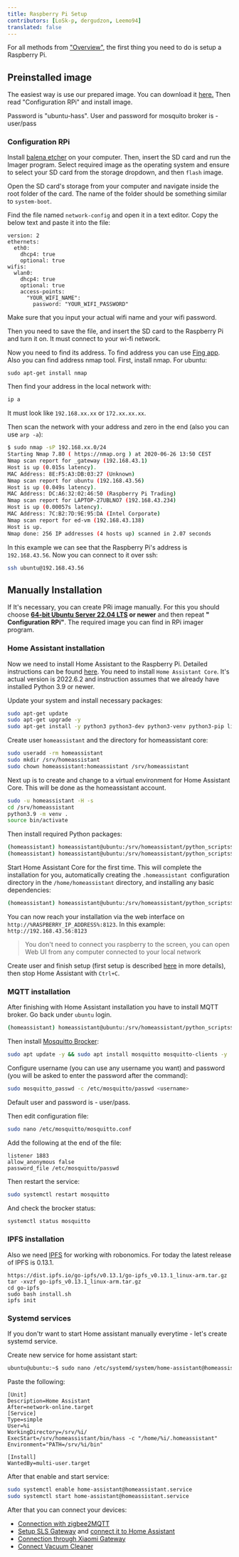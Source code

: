 ```yaml
---
title: Raspberry Pi Setup
contributors: [LoSk-p, dergudzon, Leemo94]
translated: false
---
```


For all methods from ["Overview"](./home-assistant-begin.md), the first thing you need to do is setup a Raspberry Pi.

## Preinstalled image
The easiest way is use our prepared image. You can download it [here.]() Then read "Configuration RPi" and install image.


<robo-wiki-note type="note">Password is "ubuntu-hass".
User and password for mosquito broker is - user/pass
</robo-wiki-note>

### Configuration RPi
Install [balena etcher](https://www.balena.io/etcher/) on your computer. Then, insert the SD card and run the Imager program. Select required image as the operating system and ensure to select your SD card from the storage dropdown, and then `flash` image.

<robo-wiki-picture src="home-assistant/pi.jpg" alt="RPI installer" />

Open the SD card's storage from your computer and navigate inside the root folder of the card. The name of the folder should be something similar to `system-boot`.

Find the file named `network-config` and open it in a text editor. Copy the below text and paste it into the file:

```
version: 2
ethernets: 
  eth0:
    dhcp4: true
    optional: true
wifis:
  wlan0:
    dhcp4: true
    optional: true
    access-points:
      "YOUR_WIFI_NAME":
        password: "YOUR_WIFI_PASSWORD"
```

<robo-wiki-note type="warning">Make sure that you input your actual wifi name and your wifi password.</robo-wiki-note>

Then you need to save the file, and insert the SD card to the Raspberry Pi and turn it on. It must connect to your wi-fi network. 

Now you need to find its address. To find address you can use [Fing app](https://www.fing.com/products). 
Also you can find address nmap tool.
First, install nmap. For ubuntu:

```shell
sudo apt-get install nmap
```

Then find your address in the local network with:

```bash
ip a
```

It must look like `192.168.xx.xx` or `172.xx.xx.xx`.

Then scan the network with your address and zero in the end (also you can use `arp -a`):

```bash 
$ sudo nmap -sP 192.168.xx.0/24
Starting Nmap 7.80 ( https://nmap.org ) at 2020-06-26 13:50 CEST
Nmap scan report for _gateway (192.168.43.1)
Host is up (0.015s latency).
MAC Address: 8E:F5:A3:DB:03:27 (Unknown)
Nmap scan report for ubuntu (192.168.43.56)
Host is up (0.049s latency).
MAC Address: DC:A6:32:02:46:50 (Raspberry Pi Trading)
Nmap scan report for LAPTOP-27UBLNO7 (192.168.43.234)
Host is up (0.00057s latency).
MAC Address: 7C:B2:7D:9E:95:DA (Intel Corporate)
Nmap scan report for ed-vm (192.168.43.138)
Host is up.
Nmap done: 256 IP addresses (4 hosts up) scanned in 2.07 seconds
```

In this example we can see that the Raspberry Pi's address is `192.168.43.56`. Now you can connect to it over ssh:

```bash
ssh ubuntu@192.168.43.56
```

## Manually Installation
If It's necessary, you can create PRi image manually. 
For this you should choose **[64-bit Ubuntu Server 22.04 LTS](https://ubuntu.com/download/raspberry-pi/thank-you?version=22.04&architecture=server-arm64+raspi) or newer**  and then repeat **" Configuration RPi"**. The required image you can find in RPi imager program.

### Home Assistant installation
Now we need to install Home Assistant to the Raspberry Pi. Detailed instructions can be found [here](https://www.home-assistant.io/installation/linux#install-home-assistant-core). You need to install `Home Assistant Core`. It's actual version is 2022.6.2  and instruction assumes that we already have installed Python 3.9 or newer.

Update your system and install necessary packages:

```bash
sudo apt-get update
sudo apt-get upgrade -y
sudo apt-get install -y python3 python3-dev python3-venv python3-pip libffi-dev libssl-dev libjpeg-dev zlib1g-dev autoconf build-essential libopenjp2-7 libtiff5 tzdata libcurl4-openssl-dev
```

Create user `homeassistant` and the directory for homeassistant core:

```bash
sudo useradd -rm homeassistant
sudo mkdir /srv/homeassistant
sudo chown homeassistant:homeassistant /srv/homeassistant
```

Next up is to create and change to a virtual environment for Home Assistant Core. This will be done as the homeassistant account.

```bash
sudo -u homeassistant -H -s
cd /srv/homeassistant
python3.9 -m venv .
source bin/activate
```

<robo-wiki-picture src="home-assistant/terminal1.jpg" alt="terminal image" />


Then install required Python packages:

```bash
(homeassistant) homeassistant@ubuntu:/srv/homeassistant/python_scripts$ python3 -m pip install wheel
(homeassistant) homeassistant@ubuntu:/srv/homeassistant/python_scripts$ pip3 install homeassistant==2022.6.2
```

Start Home Assistant Core for the first time. This will complete the installation for you, automatically creating the `.homeassistant `configuration directory in the `/home/homeassistant` directory, and installing any basic dependencies:

```bash
(homeassistant) homeassistant@ubuntu:/srv/homeassistant/python_scripts$ hass
```

You can now reach your installation via the web interface on `http://%RASPBERRY_IP_ADDRESS%:8123`. 
In this example: `http://192.168.43.56:8123`

> You don't need to connect you raspberry to the screen, you can open Web UI from any computer connected to your local network

Create user and finish setup (first setup is described [here](https://www.home-assistant.io/getting-started/onboarding/) in more details), then stop Home Assistant with `Ctrl+C`.

### MQTT installation

After finishing with Home Assistant installation you have to install MQTT broker. Go back  under `ubuntu` login.

```bash
(homeassistant) homeassistant@ubuntu:/srv/homeassistant/python_scripts$ exit
```

Then install [Mosquitto Brocker](https://mosquitto.org/):

```bash
sudo apt update -y && sudo apt install mosquitto mosquitto-clients -y
```

Configure username (you can use any username you want) and password (you will be asked to enter the password after the command):

```bash
sudo mosquitto_passwd -c /etc/mosquitto/passwd <username>
```

<robo-wiki-note type="note">Default user and password is - user/pass.</robo-wiki-note>

Then edit configuration file:

```bash
sudo nano /etc/mosquitto/mosquitto.conf
```

Add the following at the end of the file:

```
listener 1883
allow_anonymous false
password_file /etc/mosquitto/passwd
```

Then restart the service:

```bash
sudo systemctl restart mosquitto
```

And check the brocker status:

```bash
systemctl status mosquitto
```

<robo-wiki-picture src="home-assistant/mosquitto.jpg" alt="Broker status" />

### IPFS installation
Also we need [IPFS](https://ipfs.io/) for working with robonomics. For today the latest release of IPFS is 0.13.1.

```shell
https://dist.ipfs.io/go-ipfs/v0.13.1/go-ipfs_v0.13.1_linux-arm.tar.gz
tar -xvzf go-ipfs_v0.13.1_linux-arm.tar.gz
cd go-ipfs
sudo bash install.sh
ipfs init
```

### Systemd services

If you don'tr want to start Home assistant manually everytime - let's create systemd service.

Create new service for home assistant start: 

```bash
ubuntu@ubuntu:~$ sudo nano /etc/systemd/system/home-assistant@homeassistant.service 
```

Paste the following:

```
[Unit]
Description=Home Assistant
After=network-online.target
[Service]
Type=simple
User=%i
WorkingDirectory=/srv/%i/
ExecStart=/srv/homeassistant/bin/hass -c "/home/%i/.homeassistant"
Environment="PATH=/srv/%i/bin"

[Install]
WantedBy=multi-user.target
```

After that enable and start service:

```bash
sudo systemctl enable home-assistant@homeassistant.service
sudo systemctl start home-assistant@homeassistant.service
```

After that you can connect your devices:
- [Connection with zigbee2MQTT](/docs/zigbee2-mqtt/)
- [Setup SLS Gateway](/docs/sls-setup) and [connect it to Home Assistant](/docs/sls-gateway-connect)
- [Connection through Xiaomi Gateway](/docs/xiaomi-gateway/)
- [Connect Vacuum Cleaner](/docs/vacuum-connect/)
